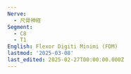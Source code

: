 ```yaml
---
Nerve:
  - 尺骨神経
Segment:
  - C8
  - T1
English: Flexor Digiti Minimi (FDM)
lastmod: '2025-03-08'
last_edited: 2025-02-27T00:00:00.000Z
---
```



